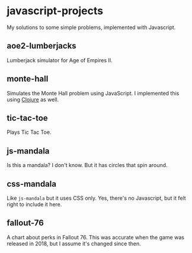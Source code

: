 # javascript-projects

My solutions to some simple problems, implemented with Javascript.

## aoe2-lumberjacks

Lumberjack simulator for Age of Empires II.

## monte-hall

Simulates the Monte Hall problem using JavaScript. I implemented this using [Clojure](https://github.com/cberes/monte-hall-clj) as well.

## tic-tac-toe

Plays Tic Tac Toe.

## js-mandala

Is this a mandala? I don't know. But it has circles that spin around.

## css-mandala

Like `js-mandala` but it uses CSS only. Yes, there's no Javascript, but it felt right to include it here.

## fallout-76

A chart about perks in Fallout 76. This was accurate when the game was released in 2018, but I assume it's changed since then.
